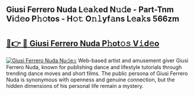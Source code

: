 ## Giusi Ferrero Nuda L𝚎a𝚔ed N𝚞𝚍e - Part-Tnm Vi𝚍𝚎o P𝚑𝚘tos - H𝚘𝚝 O𝚗𝚕yf𝚊ns L𝚎a𝚔s 566zm

# <h2><a href="http://kf3wyc.oniu.top/?m=Giusi+Ferrero+Nuda">🔗👉 🔴 Giusi Ferrero Nuda P𝚑ot𝚘𝚜 V𝚒d𝚎o</a></h2>

[![Giusi Ferrero Nuda Nu𝚍e𝚜](https://i.imgur.com/0qMVB7G.gif)](http://kf3wyc.oniu.top/?m=Giusi+Ferrero+Nuda)
Web-based artist and amusement giver Giusi Ferrero Nuda, known for publishing dance and lifestyle tutorials through trending dance moves and short films. The public persona of Giusi Ferrero Nuda is synonymous with openness and genuine connection, but the hidden dimensions of his personal life remain a mystery.  
